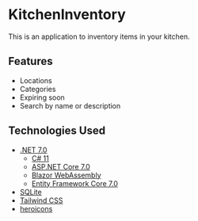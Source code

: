 # KitchenInventory

This is an application to inventory items in your kitchen.

## Features
* Locations
* Categories
* Expiring soon
* Search by name or description

## Technologies Used
* [.NET 7.0](https://dot.net)
    * [C# 11](https://dotnet.microsoft.com/en-us/languages/csharp)
    * [ASP.NET Core 7.0](https://dotnet.microsoft.com/en-us/apps/aspnet)
    * [Blazor WebAssembly](https://dotnet.microsoft.com/en-us/apps/aspnet/web-apps/blazor)
    * [Entity Framework Core 7.0](https://learn.microsoft.com/en-us/ef/)
* [SQLite](https://www.sqlite.org/index.html)
* [Tailwind CSS](https://tailwindcss.com/)
* [heroicons](https://heroicons.com/)